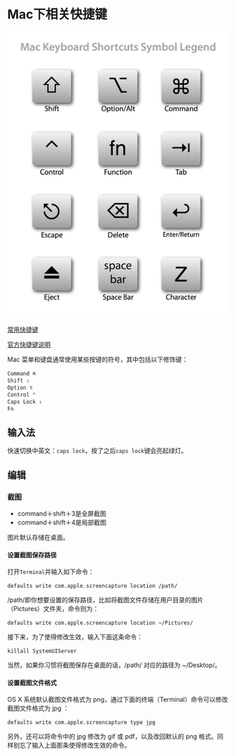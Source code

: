# Mac下相关快捷键
![](https://raw.githubusercontent.com/arthinking/informal-essay/master/images/2016/02/20160212-mac-shotcut-01.png)

[常用快捷键](https://www.zhihu.com/question/20021861)

[官方快捷键说明](https://support.apple.com/zh-cn/HT201236)

Mac 菜单和键盘通常使用某些按键的符号，其中包括以下修饰键：
```
Command ⌘
Shift ⇧
Option ⌥
Control ⌃
Caps Lock ⇪
Fn
```

## 输入法
快速切换中英文：`caps lock`，按了之后`caps lock`键会亮起绿灯。

## 编辑
### 截图

* command＋shift＋3是全屏截图
* command＋shift＋4是局部截图

图片默认存储在桌面。

#### 设置截图保存路径
打开`Terminal`并输入如下命令：
```
defaults write com.apple.screencapture location /path/
```
/path/即你想要设置的保存路径，比如将截图文件存储在用户目录的图片（Pictures）文件夹，命令则为：
```
defaults write com.apple.screencapture location ~/Pictures/
```

接下来，为了使得修改生效，输入下面这条命令：
```
killall SystemUIServer
```

当然，如果你习惯将截图保存在桌面的话，/path/ 对应的路径为 ~/Desktop/。

#### 设置截图文件格式

OS X 系统默认截图文件格式为 png，通过下面的终端（Terminal）命令可以修改截图文件格式为 jpg ：
```
defaults write com.apple.screencapture type jpg
```

另外，还可以将命令中的 jpg 修改为 gif 或 pdf，以及改回默认的 png 格式。同样别忘了输入上面那条使得修改生效的命令。




